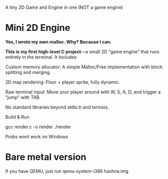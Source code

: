A tiny 2D Game and Engine in one (NOT a game engine)

# Mini 2D Engine

**Yes, I wrote my own malloc. Why? Because I can.**

**This is my first high-level C project**—a small 2D “game engine” that runs entirely in the terminal. It includes:

Custom memory allocator: A simple Malloc/Free implementation with block splitting and merging.

2D map rendering: Floor + player sprite, fully dynamic.

Raw terminal input: Move your player around with W, S, A, D, and trigger a “jump” with TAB.

No standard libraries beyond stdio.h and termios.

Build & Run

gcc render.c -o render
./render

Probs wont work on Windows


# Bare metal version

If you have QEMU, just run qemu-system-i386 hashna.img
